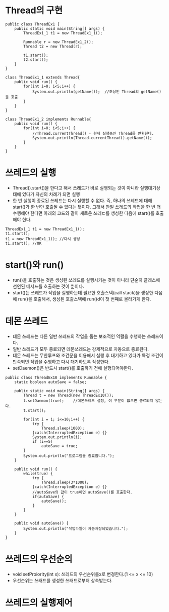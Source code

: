 Thread의 구현
==============

```
public class ThreadEx1 {
	public static void main(String[] args) {
		ThreadEx1_1 t1 = new ThreadEx1_1();
		
		Runnable r = new ThreadEx1_2();
		Thread t2 = new Thread(r);
		
		t1.start();
		t2.start();
	}
}

class ThreadEx1_1 extends Thread{
	public void run() {
		for(int i=0; i<5;i++) {
			System.out.println(getName());	//조상인 Thread의 getName()을 호출
		}
	}
}

class ThreadEx1_2 implements Runnable{
	public void run() {
		for(int i=0; i<5;i++) {
			//Thread.currentThread() - 현재 실행중인 Thread를 반환한다.
			System.out.println(Thread.currentThread().getName());
		}
	}
}
```
쓰레드의 실행
==============
* Thread().start()을 한다고 해서 쓰레드가 바로 실행되는 것이 아니라 실행대기상태에 있다가 자신의 차례가 되면 실행
* 한 번 실행이 종료된 쓰레드는 다시 실행할 수 없다. 즉, 하나의 쓰레드에 대해 start()가 한 번만 호출될 수 있다는 뜻이다. 그래서 만일 쓰레드의 작업을 한 번 더 수행해야 한다면 아래의 코드와 같이 새로운 쓰레ㄷ를 생성한 다음에 start()를 호출해야 한다.

```
ThreadEx1_1 t1 = new ThreadEx1_1();
t1.start();
t1 = new ThreadEx1_1(); //다시 생성
t1.start(); //OK
```

start()와 run()
=====================
* run()을 호출하는 것은 생성된 쓰레드를 실행시키는 것이 아니라 단순히 클래스에 선언된 메서드를 호출하는 것이 뿐이다.
* start()는 쓰레드가 작업을 실행하는데 필요한 호출스택(call stack)을 생상한 다음에 run()을 호출해서, 생성된 호출스택에 run()d이 첫 번쨰로 올라가게 한다.

데몬 쓰레드
===================
* 데몬 쓰레드는 다른 일반 쓰레드의 작업을 돕는 보조적인 역활을 수행하는 쓰레드이다.
* 일반 쓰레드가 모두 종료되면 데몬쓰레드는 강제적으로 자동으로 종료된다.
* 데몬 쓰레드는 무한루프와 조건문을 이용해서 실행 후 대기하고 있다가 특정 조건이 만족되면 작업을 수행하고 다시 대기하도록 작성한다.
* setDaemon()은 반드시 start()를 호출하기 전에 실행되어야한다.

```
public class ThreadEx10 implements Runnable {
	static boolean autoSave = false;

	public static void main(String[] args) {
		Thread t = new Thread(new ThreadEx10());
		t.setDaemon(true);    //데몬쓰레드 설정, 이 부분이 없으면 종료되지 않는다.
		t.start();

		for(int i = 1; i<=10;i++) {
			try {
				Thread.sleep(1000);
			}catch(InterruptedException e) {}
			System.out.println(i);
			if (i==5)
				autoSave = true;
		}
		System.out.println("프로그램을 종료합니다.");
	}
	
	public void run() {
		while(true) {
			try {
				Thread.sleep(3*1000);
			}catch(InterruptedException e) {}
			//autoSave의 값이 true이면 autoSave()를 호출한다.
			if(autoSave) {
				autoSave();
			}
		}
	}

	public void autoSave() {
		System.out.println("작업파일이 자동저장되었습니다.");
	}
}
```

쓰레드의 우선순의
====================
* void setProiority(int x): 쓰레드의 우선순위를x로 변경한다.(1 <= x <= 10)
* 우선순위는 쓰래드를 생성한 쓰래드로부터 상속받는다.

쓰레드의 실행제어
=======================

